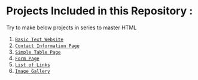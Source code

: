 <h1>Projects Included in this Repository :</h1>
<p>Try to make below projects in series to master HTML</p>
<ol>
  <li>
    <code><a href="https://github.com/lakshayhasija13/100_HTML_Projects/tree/2e2572345b24fac93a0814f5138de7910cd25db9/Basic%20Text%20Website%3A" taregt="_blank">Basic Text Website</a></code>
  </li>
  <li>
    <code><a href="https://github.com/lakshayhasija13/100_HTML_Projects/tree/9f3fd450eca6f5c4ec3c28729af19f2c1a52ce85/Contact%20Information%20Page">Contact Information Page</a></code>
  </li>
  <li>
    <code><a href="https://github.com/lakshayhasija13/100_HTML_Projects/tree/5d58a8a2f9ee4f272393af60dba1d2305770e299/Simple%20Table%20Page">Simple Table Page</a></code>
  </li>
  <li>
    <code><a href="https://github.com/lakshayhasija13/100_HTML_Projects/tree/5e571c4bd160d8e56bfa6324980a8c7e073b0c6b/Form%20Page">Form Page</a></code>
  </li>
  <li>
    <code><a href="https://github.com/lakshayhasija13/100_HTML_Projects/tree/56402de2c57e55354cc7b142b84c90aef35b4a31/List%20of%20Links">List of Links</a></code>
  </li>
    <li>
    <code><a href="https://github.com/lakshayhasija13/100_HTML_Projects/tree/cca2a38a203ec86b157b9f7e9e99e3e836dfac8f/Image%20Gallery%20with%20Descriptions">Image Gallery</a></code>
  </li>
</ol>
